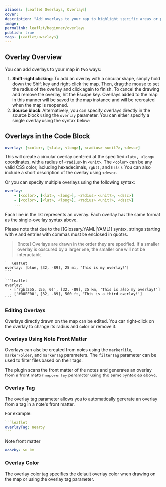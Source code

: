 ```yaml
---
aliases: [Leaflet Overlays, Overlays]
cover: 
description: "Add overlays to your map to highlight specific areas or points of interest."
image: 
permalink: leaflet/beginner/overlays
publish: true
tags: [Leaflet/Overlays]
---
```


## Overlay Overview

You can add overlays to your map in two ways:

1.  **Shift-right clicking**: To add an overlay with a circular shape, simply hold down the Shift key and right-click the map. Then, drag the mouse to set the radius of the overlay and click again to finish. To cancel the drawing and remove the overlay, hit the Escape key. Overlays added to the map in this manner will be saved to the map instance and will be recreated when the map is reopened.
2. **Source block**: Alternatively, you can specify overlays directly in the source block using the `overlay` parameter. You can either specify a single overlay using the syntax below:

## Overlays in the Code Block

```yaml
overlay: [<color>, [<lat>, <long>], <radius> <unit?>, <desc>]
```

This will create a circular overlay centered at the specified `<lat>, <long>` coordinates, with a radius of `<radius>` in `<unit>`. The `<color>` can be any valid CSS color, including hexadecimals, `rgb()`, and `hsl()`. You can also include a short description of the overlay using `<desc>`.

Or you can specify multiple overlays using the following syntax:

```yaml
overlay:
    - [<color>, [<lat>, <long>], <radius> <unit?>, <desc>]
    - [<color>, [<lat>, <long>], <radius> <unit?>, <desc>]
    ...
```

Each line in the list represents an overlay. Each overlay has the same format as the single-overlay syntax above.

Please note that due to the [[Glossary/YAML|YAML]] syntax, strings starting with `#` and entries with commas must be enclosed in quotes.

> [!note] Overlays are drawn in the order they are specified. 
> If a smaller overlay is obscured by a larger one, the smaller one will not be interactable.

````
```leaflet
overlay: [blue, [32, -89], 25 mi, 'This is my overlay!']
```
````

````
```leaflet
overlay:
  - ['rgb(255, 255, 0)', [32, -89], 25 km, 'This is also my overlay!']
  - ['#00FF00', [32, -89], 500 ft, 'This is a third overlay!']
```
````

### Editing Overlays

Overlays directly drawn on the map can be edited. You can right-click on the overlay to change its radius and color or remove it.

### Overlays Using Note Front Matter

Overlays can also be created from notes using the `markerFile`, `markerFolder`, and `markerTag` parameters. 
The `filterTag` parameter can be used to filter files based on their tags.

The plugin scans the front matter of the notes and generates an overlay from a front matter `mapoverlay` parameter using the same syntax as above.

### Overlay Tag

The overlay tag parameter allows you to automatically generate an overlay from a tag in a note's front matter.

For example:

````yaml
```leaflet
overlayTag: nearby
```
````

Note front matter:

```yaml
nearby: 50 km
```

### Overlay Color

The overlay color tag specifies the default overlay color when drawing on the map or using the overlay tag parameter.

